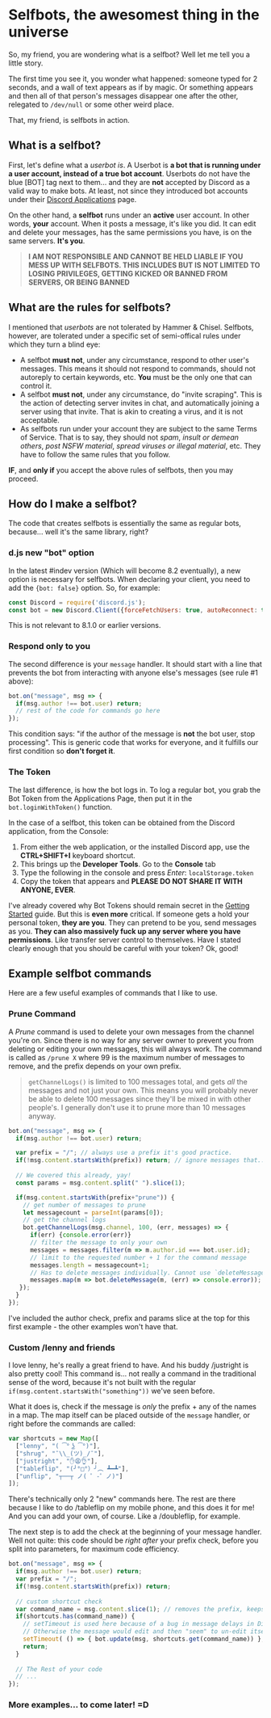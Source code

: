 # Selfbots, the awesomest thing in the universe

So, my friend, you are wondering what is a selfbot? Well let me tell you a little story.

The first time you see it, you wonder what happened: someone typed for 2 seconds, and a wall of text appears as if by magic. Or something appears and then all of that person's messages disappear one after the other, relegated to `/dev/null` or some other weird place.

That, my friend, is selfbots in action. 

## What is a selfbot?

First, let's define what a *userbot is*. A Userbot is **a bot that is running under a user account, instead of a true bot account**. Userbots do not have the blue [BOT] tag next to them... and they are **not** accepted by Discord as a valid way to make bots. At least, not since they introduced bot accounts under their [Discord Applications](https://discordapp.com/developers/applications/me) page. 

On the other hand, a **selfbot** runs under an **active** user account. In other words, **your** account. When it posts a message, it's like you did. It can edit and delete your messages, has the same permissions you have, is on the same servers. **It's you**.

> **I AM NOT RESPONSIBLE AND CANNOT BE HELD LIABLE IF YOU MESS UP WITH SELFBOTS. THIS INCLUDES BUT IS NOT LIMITED TO LOSING PRIVILEGES, GETTING KICKED OR BANNED FROM SERVERS, OR BEING BANNED**

## What are the rules for selfbots?

I mentioned that *userbots* are not tolerated by Hammer & Chisel. Selfbots, however, are tolerated under a specific set of semi-offical rules under which they turn a blind eye: 

- A selfbot **must not**, under any circumstance, respond to other user's messages. This means it should not respond to commands, should not autoreply to certain keywords, etc. **You** must be the only one that can control it.
- A selfbot **must not**, under any circumstance, do "invite scraping". This is the action of detecting server invites in chat, and automatically joining a server using that invite. That is akin to creating a virus, and it is not acceptable.
- As selfbots run under your account they are subject to the same Terms of Service. That is to say, they should not *spam*, *insult or demean others*, *post NSFW material*, *spread viruses or illegal material*, etc. They have to follow the same rules that you follow. 

**IF**, and **only if** you accept the above rules of selfbots, then you may proceed.

## How do I make a selfbot?

The code that creates selfbots is essentially the same as regular bots, because... well it's the same library, right? 

### d.js new "bot" option

In the latest #indev version (Which will become 8.2 eventually), a new option is necessary for selfbots. When declaring your client, you need to add the `{bot: false}` option. So, for example: 

```js
const Discord = require('discord.js');
const bot = new Discord.Client({forceFetchUsers: true, autoReconnect: true, bot: false});
```

This is not relevant to 8.1.0 or earlier versions.

### Respond only to you

The second difference is your `message` handler. It should start with a line that prevents the bot from interacting with anyone else's messages (see rule #1 above): 

```js
bot.on("message", msg => {
  if(msg.author !== bot.user) return;
  // rest of the code for commands go here
});
```

This condition says: "if the author of the message is **not** the bot user, stop processing". This is generic code that works for everyone, and it fulfills our first condition so **don't forget it**.

### The Token

The last difference, is how the bot logs in. To log a regular bot, you grab the Bot Token from the Applications Page, then put it in the `bot.loginWithToken()` function.

In the case of a selfbot, this token can be obtained from the Discord application, from the Console:
1. From either the web application, or the installed Discord app, use the **CTRL+SHIFT+I** keyboard shortcut.
2. This brings up the **Developer Tools**. Go to the **Console** tab
3. Type the following in the console and press *Enter*: `localStorage.token`
4. Copy the token that appears and **PLEASE DO NOT SHARE IT WITH ANYONE, EVER**. 

I've already covered why Bot Tokens should remain secret in the [Getting Started](../getting-started/the-long-version.md) guide. But this is **even more** critical. If someone gets a hold your personal token, **they are you**. They can pretend to be you, send messages as you. **They can also massively fuck up any server where you have permissions**. Like transfer server control to themselves. Have I stated clearly enough that you should be careful with your token? Ok, good!

## Example selfbot commands

Here are a few useful examples of commands that I like to use. 

### Prune Command

A *Prune* command is used to delete your own messages from the channel you're on. Since there is no way for any server owner to prevent you from deleting or editing your own messages, this will always work. The command is called as `/prune X` where 99 is the maximum number of messages to remove, and the prefix depends on your own prefix.

> `getChannelLogs()` is limited to 100 messages total, and gets *all* the messages and not just your own. This means you will probably never be able to delete 100 messages since they'll be mixed in with other people's. I generally don't use it to prune more than 10 messages anyway.

```js
bot.on("message", msg => {
  if(msg.author !== bot.user) return;

  var prefix = "/"; // always use a prefix it's good practice.
  if(!msg.content.startsWith(prefix)) return; // ignore messages that... you know the drill.
  
  // We covered this already, yay!
  const params = msg.content.split(" ").slice(1);

  if(msg.content.startsWith(prefix+"prune")) {
    // get number of messages to prune
    let messagecount = parseInt(params[0]);
    // get the channel logs
    bot.getChannelLogs(msg.channel, 100, (err, messages) => {
      if(err) {console.error(err)}
      // filter the message to only your own
      messages = messages.filter(m => m.author.id === bot.user.id);
      // limit to the requested number + 1 for the command message
      messages.length = messagecount+1;
      // Has to delete messages individually. Cannot use `deleteMessages()` on selfbots.
      messages.map(m => bot.deleteMessage(m, (err) => console.error));
   });
  }
});
```

I've included the author check, prefix and params slice at the top for this first example - the other examples won't have that.

### Custom /lenny and friends

I love lenny, he's really a great friend to have. And his buddy /justright is also pretty cool! This command is... not really a command in the traditional sense of the word, because it's not built with the regular `if(msg.content.startsWith("something"))` we've seen before.

What it does is, check if the message is *only* the prefix + any of the names in a map. The map itself can be placed outside of the `message` handler, or right before the commands are called: 

```js
var shortcuts = new Map([
  ["lenny", "( ͡° ͜ʖ ͡°)"],
  ["shrug", "¯\\_(ツ)_/¯"],
  ["justright", "✋😩👌"],
  ["tableflip", "(╯°□°）╯︵ ┻━┻"],
  ["unflip", "┬──┬﻿ ノ( ゜-゜ノ)"]
]);
```

There's technically only 2 "new" commands here. The rest are there because I like to do /tableflip on my mobile phone, and this does it for me! And you can add your own, of course. Like a /doubleflip, for example.

The next step is to add the check at the beginning of your message handler. Well not quite: this code should be *right after* your prefix check, before you split into parameters, for maximum code efficiency.

```js
bot.on("message", msg => {
  if(msg.author !== bot.user) return;
  var prefix = "/";
  if(!msg.content.startsWith(prefix)) return;
  
  // custom shortcut check
  var command_name = msg.content.slice(1); // removes the prefix, keeps the rest
  if(shortcuts.has(command_name)) {
    // setTimeout is used here because of a bug in message delays in Discord.
    // Otherwise the message would edit and then "seem" to un-edit itself... ¯\_(ツ)_/¯
    setTimeout( () => { bot.update(msg, shortcuts.get(command_name)) }, 25);
    return;
  }
  
  // The Rest of your code
  // ...
});
```

### More examples... to come later! =D